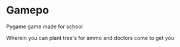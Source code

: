 # Gamepo

Pygame game made for school

Wherein you can plant tree's for ammo and doctors come to get you
